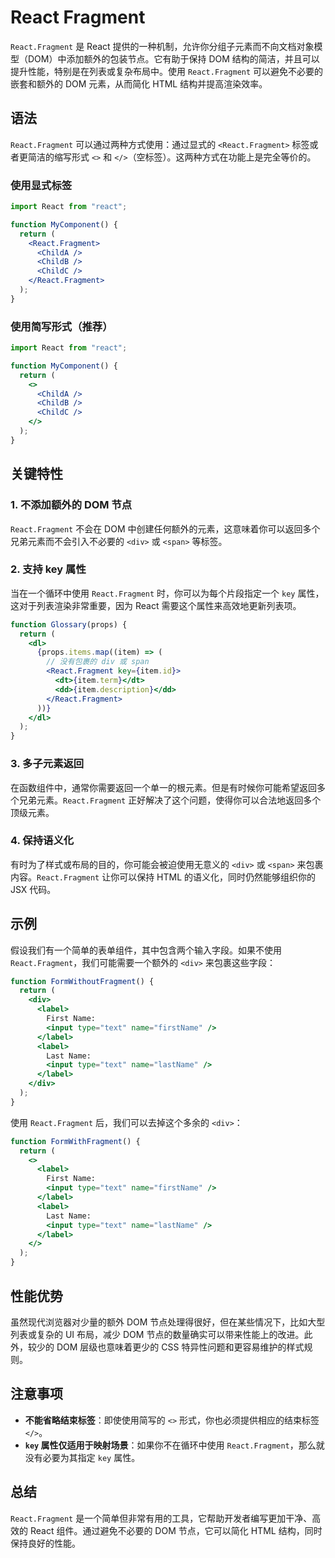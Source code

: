 # React Fragment

`React.Fragment` 是 React 提供的一种机制，允许你分组子元素而不向文档对象模型（DOM）中添加额外的包装节点。它有助于保持 DOM 结构的简洁，并且可以提升性能，特别是在列表或复杂布局中。使用 `React.Fragment` 可以避免不必要的嵌套和额外的 DOM 元素，从而简化 HTML 结构并提高渲染效率。

## 语法

`React.Fragment` 可以通过两种方式使用：通过显式的 `<React.Fragment>` 标签或者更简洁的缩写形式 `<>` 和 `</>`（空标签）。这两种方式在功能上是完全等价的。

### 使用显式标签

```jsx
import React from "react";

function MyComponent() {
  return (
    <React.Fragment>
      <ChildA />
      <ChildB />
      <ChildC />
    </React.Fragment>
  );
}
```

### 使用简写形式（推荐）

```jsx
import React from "react";

function MyComponent() {
  return (
    <>
      <ChildA />
      <ChildB />
      <ChildC />
    </>
  );
}
```

## 关键特性

### 1. **不添加额外的 DOM 节点**

`React.Fragment` 不会在 DOM 中创建任何额外的元素，这意味着你可以返回多个兄弟元素而不会引入不必要的 `<div>` 或 `<span>` 等标签。

### 2. **支持 key 属性**

当在一个循环中使用 `React.Fragment` 时，你可以为每个片段指定一个 `key` 属性，这对于列表渲染非常重要，因为 React 需要这个属性来高效地更新列表项。

```jsx
function Glossary(props) {
  return (
    <dl>
      {props.items.map((item) => (
        // 没有包裹的 div 或 span
        <React.Fragment key={item.id}>
          <dt>{item.term}</dt>
          <dd>{item.description}</dd>
        </React.Fragment>
      ))}
    </dl>
  );
}
```

### 3. **多子元素返回**

在函数组件中，通常你需要返回一个单一的根元素。但是有时候你可能希望返回多个兄弟元素。`React.Fragment` 正好解决了这个问题，使得你可以合法地返回多个顶级元素。

### 4. **保持语义化**

有时为了样式或布局的目的，你可能会被迫使用无意义的 `<div>` 或 `<span>` 来包裹内容。`React.Fragment` 让你可以保持 HTML 的语义化，同时仍然能够组织你的 JSX 代码。

## 示例

假设我们有一个简单的表单组件，其中包含两个输入字段。如果不使用 `React.Fragment`，我们可能需要一个额外的 `<div>` 来包裹这些字段：

```jsx
function FormWithoutFragment() {
  return (
    <div>
      <label>
        First Name:
        <input type="text" name="firstName" />
      </label>
      <label>
        Last Name:
        <input type="text" name="lastName" />
      </label>
    </div>
  );
}
```

使用 `React.Fragment` 后，我们可以去掉这个多余的 `<div>`：

```jsx
function FormWithFragment() {
  return (
    <>
      <label>
        First Name:
        <input type="text" name="firstName" />
      </label>
      <label>
        Last Name:
        <input type="text" name="lastName" />
      </label>
    </>
  );
}
```

## 性能优势

虽然现代浏览器对少量的额外 DOM 节点处理得很好，但在某些情况下，比如大型列表或复杂的 UI 布局，减少 DOM 节点的数量确实可以带来性能上的改进。此外，较少的 DOM 层级也意味着更少的 CSS 特异性问题和更容易维护的样式规则。

## 注意事项

- **不能省略结束标签**：即使使用简写的 `<>` 形式，你也必须提供相应的结束标签 `</>`。
- **`key` 属性仅适用于映射场景**：如果你不在循环中使用 `React.Fragment`，那么就没有必要为其指定 `key` 属性。

## 总结

`React.Fragment` 是一个简单但非常有用的工具，它帮助开发者编写更加干净、高效的 React 组件。通过避免不必要的 DOM 节点，它可以简化 HTML 结构，同时保持良好的性能。
